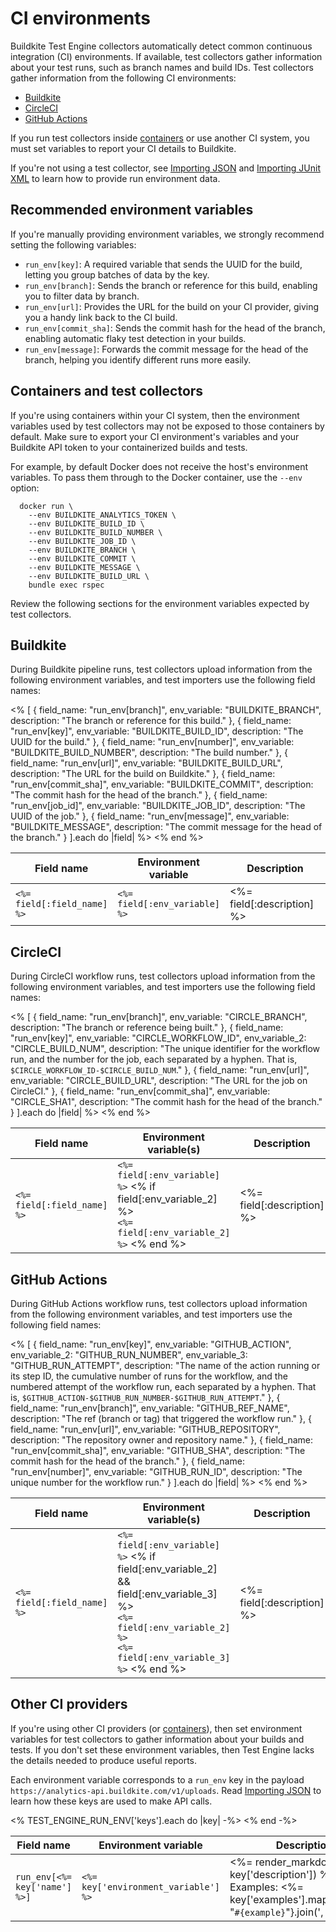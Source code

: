 # CI environments

Buildkite Test Engine collectors automatically detect common continuous integration (CI) environments.
If available, test collectors gather information about your test runs, such as branch names and build IDs.
Test collectors gather information from the following CI environments:

- [Buildkite](/docs/test-engine/ci-environments#buildkite)
- [CircleCI](/docs/test-engine/ci-environments#circleci)
- [GitHub Actions](/docs/test-engine/ci-environments#github-actions)

If you run test collectors inside [containers](/docs/test-engine/ci-environments#containers-and-test-collectors) or use another CI system, you must set variables to report your CI details to Buildkite.

If you're not using a test collector, see [Importing JSON](/docs/test-engine/importing-json) and [Importing JUnit XML](/docs/test-engine/importing-junit-xml) to learn how to provide run environment data.

## Recommended environment variables

If you're manually providing environment variables, we strongly recommend setting the following variables:

- `run_env[key]`: A required variable that sends the UUID for the build, letting you group batches of data by the key.
- `run_env[branch]`: Sends the branch or reference for this build, enabling you to filter data by branch.
- `run_env[url]`: Provides the URL for the build on your CI provider, giving you a handy link back to the CI build.
- `run_env[commit_sha]`: Sends the commit hash for the head of the branch, enabling automatic flaky test detection in your builds.
- `run_env[message]`: Forwards the commit message for the head of the branch, helping you identify different runs more easily.

## Containers and test collectors

If you're using containers within your CI system, then the environment variables used by test collectors may not be exposed to those containers by default.
Make sure to export your CI environment's variables and your Buildkite API token to your containerized builds and tests.

For example, by default Docker does not receive the host's environment variables.
To pass them through to the Docker container, use the `--env` option:

```
  docker run \
    --env BUILDKITE_ANALYTICS_TOKEN \
    --env BUILDKITE_BUILD_ID \
    --env BUILDKITE_BUILD_NUMBER \
    --env BUILDKITE_JOB_ID \
    --env BUILDKITE_BRANCH \
    --env BUILDKITE_COMMIT \
    --env BUILDKITE_MESSAGE \
    --env BUILDKITE_BUILD_URL \
    bundle exec rspec
```

Review the following sections for the environment variables expected by test collectors.

## Buildkite

During Buildkite pipeline runs, test collectors upload information from the following environment variables, and test importers use the following field names:

<table class="responsive-table">
  <thead>
    <tr>
      <th style="width:25%">Field name</th>
      <th style="width:30%">Environment variable</th>
      <th>Description</th>
    </tr>
  </thead>
  <tbody>
    <% [
      {
        field_name: "run_env[branch]",
        env_variable: "BUILDKITE_BRANCH",
        description: "The branch or reference for this build."
      },
      {
        field_name: "run_env[key]",
        env_variable: "BUILDKITE_BUILD_ID",
        description: "The UUID for the build."
      },
      {
        field_name: "run_env[number]",
        env_variable: "BUILDKITE_BUILD_NUMBER",
        description: "The build number."
      },
      {
        field_name: "run_env[url]",
        env_variable: "BUILDKITE_BUILD_URL",
        description: "The URL for the build on Buildkite."
      },
      {
        field_name: "run_env[commit_sha]",
        env_variable: "BUILDKITE_COMMIT",
        description: "The commit hash for the head of the branch."
      },
      {
        field_name: "run_env[job_id]",
        env_variable: "BUILDKITE_JOB_ID",
        description: "The UUID of the job."
      },
      {
        field_name: "run_env[message]",
        env_variable: "BUILDKITE_MESSAGE",
        description: "The commit message for the head of the branch."
      }
    ].each do |field| %>
      <tr>
        <td>
          <code><%= field[:field_name] %></code>
        </td>
        <td>
          <code><%= field[:env_variable] %></code>
        </td>
        <td>
          <%= field[:description] %>
        </td>
      </tr>
    <% end %>
  </tbody>
</table>

## CircleCI

During CircleCI workflow runs, test collectors upload information from the following environment variables, and test importers use the following field names:

<table class="responsive-table">
  <thead>
    <tr>
      <th style="width:25%">Field name</th>
      <th>Environment variable(s)</th>
      <th>Description</th>
    </tr>
  </thead>
  <tbody>
    <% [
      {
        field_name: "run_env[branch]",
        env_variable: "CIRCLE_BRANCH",
        description: "The branch or reference being built."
      },
      {
        field_name: "run_env[key]",
        env_variable: "CIRCLE_WORKFLOW_ID",
        env_variable_2: "CIRCLE_BUILD_NUM",
        description: "The unique identifier for the workflow run, and the number for the job, each separated by a hyphen. That is, <code>$CIRCLE_WORKFLOW_ID-$CIRCLE_BUILD_NUM</code>."
      },
      {
        field_name: "run_env[url]",
        env_variable: "CIRCLE_BUILD_URL",
        description: "The URL for the job on CircleCI."
      },
      {
        field_name: "run_env[commit_sha]",
        env_variable: "CIRCLE_SHA1",
        description: "The commit hash for the head of the branch."
      }
    ].each do |field| %>
      <tr>
        <td>
          <code><%= field[:field_name] %></code>
        </td>
        <td>
          <code><%= field[:env_variable] %></code>
          <% if field[:env_variable_2] %>
            <br/>
            <code><%= field[:env_variable_2] %></code>
          <% end %>
        </td>
        <td>
          <%= field[:description] %>
        </td>
      </tr>
    <% end %>
  </tbody>
</table>

## GitHub Actions

During GitHub Actions workflow runs, test collectors upload information from the following environment variables, and test importers use the following field names:

<table class="responsive-table">
  <thead>
    <tr>
      <th style="width:25%">Field name</th>
      <th>Environment variable(s)</th>
      <th>Description</th>
    </tr>
  </thead>
  <tbody>
    <% [
      {
        field_name: "run_env[key]",
        env_variable: "GITHUB_ACTION",
        env_variable_2: "GITHUB_RUN_NUMBER",
        env_variable_3: "GITHUB_RUN_ATTEMPT",
        description: "The name of the action running or its step ID, the cumulative number of runs for the workflow, and the numbered attempt of the workflow run, each separated by a hyphen. That is, <code>$GITHUB_ACTION-$GITHUB_RUN_NUMBER-$GITHUB_RUN_ATTEMPT</code>."
      },
      {
        field_name: "run_env[branch]",
        env_variable: "GITHUB_REF_NAME",
        description: "The ref (branch or tag) that triggered the workflow run."
      },
      {
        field_name: "run_env[url]",
        env_variable: "GITHUB_REPOSITORY",
        description: "The repository owner and repository name."
      },
      {
        field_name: "run_env[commit_sha]",
        env_variable: "GITHUB_SHA",
        description: "The commit hash for the head of the branch."
      },
      {
        field_name: "run_env[number]",
        env_variable: "GITHUB_RUN_ID",
        description: "The unique number for the workflow run."
      }
    ].each do |field| %>
      <tr>
        <td>
          <code><%= field[:field_name] %></code>
        </td>
        <td>
          <code><%= field[:env_variable] %></code>
          <% if field[:env_variable_2] && field[:env_variable_3] %>
            <br/>
            <code><%= field[:env_variable_2] %></code>
            <br/>
            <code><%= field[:env_variable_3] %></code>
          <% end %>
        </td>
        <td>
          <%= field[:description] %>
        </td>
      </tr>
    <% end %>
  </tbody>
</table>

## Other CI providers

If you're using other CI providers (or [containers](#containers-and-test-collectors)), then set environment variables for test collectors to gather information about your builds and tests.
If you don't set these environment variables, then Test Engine lacks the details needed to produce useful reports.

Each environment variable corresponds to a `run_env` key in the payload `https://analytics-api.buildkite.com/v1/uploads`. Read [Importing JSON](/docs/test-engine/importing-json) to learn how these keys are used to make API calls.

<table class="responsive-table">
  <thead>
    <tr>
      <th>Field name</th>
      <th>Environment variable</th>
      <th>Description</th>
    </tr>
  </thead>
  <tbody>
    <% TEST_ENGINE_RUN_ENV['keys'].each do |key| -%>
      <tr>
        <td><code>run_env[<%= key['name'] %>]</code></td>
        <td><code><%= key['environment_variable'] %></code></td>
        <td>
          <%= render_markdown(text: key['description']) %>
          Examples:
          <%= key['examples'].map{|example| "<code>#{example}</code>"}.join(', ') %>
        </td>
      </tr>
    <% end -%>
  </tbody>
</table>
